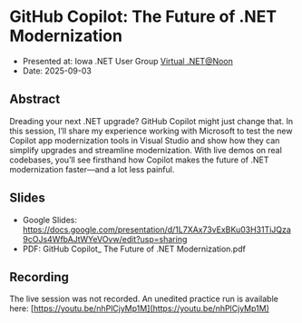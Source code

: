 # GitHub Copilot: The Future of .NET Modernization

- Presented at: Iowa .NET User Group [Virtual .NET@Noon](https://www.meetup.com/iadnug/events/310632231)
- Date: 2025-09-03

## Abstract
Dreading your next .NET upgrade? GitHub Copilot might just change that. In this session, I’ll share my experience working with Microsoft to test the new Copilot app modernization tools in Visual Studio and show how they can simplify upgrades and streamline modernization. With live demos on real codebases, you’ll see firsthand how Copilot makes the future of .NET modernization faster—and a lot less painful.

## Slides
- Google Slides: https://docs.google.com/presentation/d/1L7XAx73vExBKu03H31TiJQza9cOJs4WfbAJtWYeVOvw/edit?usp=sharing
- PDF: GitHub Copilot_ The Future of .NET Modernization.pdf


## Recording
The live session was not recorded. An unedited practice run is available here: [https://youtu.be/nhPlCjyMp1M](https://youtu.be/nhPlCjyMp1M)
